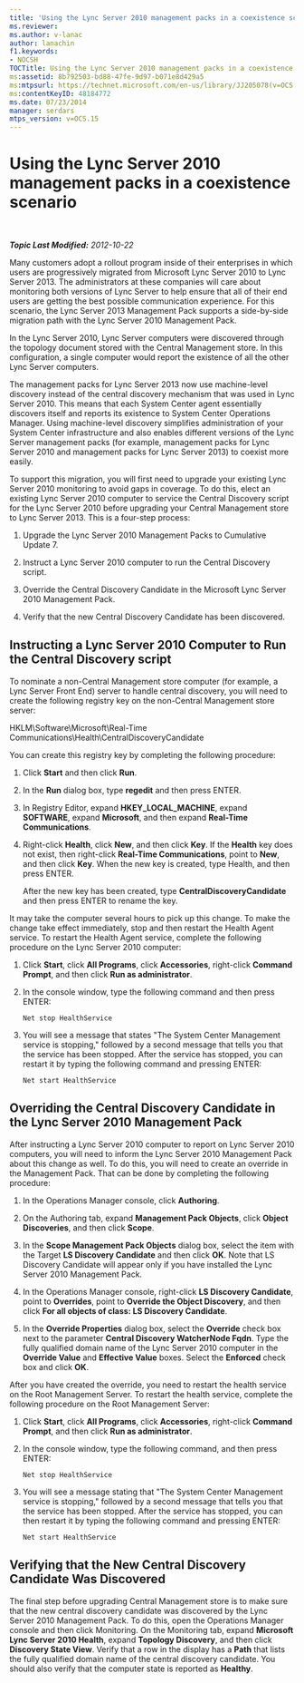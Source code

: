 ```yaml
---
title: 'Using the Lync Server 2010 management packs in a coexistence scenario'
ms.reviewer: 
ms.author: v-lanac
author: lanachin
f1.keywords:
- NOCSH
TOCTitle: Using the Lync Server 2010 management packs in a coexistence scenario
ms:assetid: 8b792503-bd88-47fe-9d97-b071e8d429a5
ms:mtpsurl: https://technet.microsoft.com/en-us/library/JJ205078(v=OCS.15)
ms:contentKeyID: 48184772
ms.date: 07/23/2014
manager: serdars
mtps_version: v=OCS.15
---
```


<div data-xmlns="http://www.w3.org/1999/xhtml">

<div class="topic" data-xmlns="http://www.w3.org/1999/xhtml" data-msxsl="urn:schemas-microsoft-com:xslt" data-cs="http://msdn.microsoft.com/">

<div data-asp="https://msdn2.microsoft.com/asp">

# Using the Lync Server 2010 management packs in a coexistence scenario

</div>

<div id="mainSection">

<div id="mainBody">

<span> </span>

_**Topic Last Modified:** 2012-10-22_

Many customers adopt a rollout program inside of their enterprises in which users are progressively migrated from Microsoft Lync Server 2010 to Lync Server 2013. The administrators at these companies will care about monitoring both versions of Lync Server to help ensure that all of their end users are getting the best possible communication experience. For this scenario, the Lync Server 2013 Management Pack supports a side-by-side migration path with the Lync Server 2010 Management Pack.

In the Lync Server 2010, Lync Server computers were discovered through the topology document stored with the Central Management store. In this configuration, a single computer would report the existence of all the other Lync Server computers.

The management packs for Lync Server 2013 now use machine-level discovery instead of the central discovery mechanism that was used in Lync Server 2010. This means that each System Center agent essentially discovers itself and reports its existence to System Center Operations Manager. Using machine-level discovery simplifies administration of your System Center infrastructure and also enables different versions of the Lync Server management packs (for example, management packs for Lync Server 2010 and management packs for Lync Server 2013) to coexist more easily.

To support this migration, you will first need to upgrade your existing Lync Server 2010 monitoring to avoid gaps in coverage. To do this, elect an existing Lync Server 2010 computer to service the Central Discovery script for the Lync Server 2010 before upgrading your Central Management store to Lync Server 2013. This is a four-step process:

1.  Upgrade the Lync Server 2010 Management Packs to Cumulative Update 7.

2.  Instruct a Lync Server 2010 computer to run the Central Discovery script.

3.  Override the Central Discovery Candidate in the Microsoft Lync Server 2010 Management Pack.

4.  Verify that the new Central Discovery Candidate has been discovered.

<div>

## Instructing a Lync Server 2010 Computer to Run the Central Discovery script

To nominate a non-Central Management store computer (for example, a Lync Server Front End) server to handle central discovery, you will need to create the following registry key on the non-Central Management store server:

HKLM\\Software\\Microsoft\\Real-Time Communications\\Health\\CentralDiscoveryCandidate

You can create this registry key by completing the following procedure:

1.  Click **Start** and then click **Run**.

2.  In the **Run** dialog box, type **regedit** and then press ENTER.

3.  In Registry Editor, expand **HKEY\_LOCAL\_MACHINE**, expand **SOFTWARE**, expand **Microsoft**, and then expand **Real-Time Communications**.

4.  Right-click **Health**, click **New**, and then click **Key**. If the **Health** key does not exist, then right-click **Real-Time Communications**, point to **New**, and then click **Key**. When the new key is created, type Health, and then press ENTER.
    
    After the new key has been created, type **CentralDiscoveryCandidate** and then press ENTER to rename the key.

It may take the computer several hours to pick up this change. To make the change take effect immediately, stop and then restart the Health Agent service. To restart the Health Agent service, complete the following procedure on the Lync Server 2010 computer:

1.  Click **Start**, click **All Programs**, click **Accessories**, right-click **Command Prompt**, and then click **Run as administrator**.

2.  In the console window, type the following command and then press ENTER:
    
        Net stop HealthService

3.  You will see a message that states "The System Center Management service is stopping," followed by a second message that tells you that the service has been stopped. After the service has stopped, you can restart it by typing the following command and pressing ENTER:
    
        Net start HealthService

</div>

<div>

## Overriding the Central Discovery Candidate in the Lync Server 2010 Management Pack

After instructing a Lync Server 2010 computer to report on Lync Server 2010 computers, you will need to inform the Lync Server 2010 Management Pack about this change as well. To do this, you will need to create an override in the Management Pack. That can be done by completing the following procedure:

1.  In the Operations Manager console, click **Authoring**.

2.  On the Authoring tab, expand **Management Pack Objects**, click **Object Discoveries**, and then click **Scope**.

3.  In the **Scope Management Pack Objects** dialog box, select the item with the Target **LS Discovery Candidate** and then click **OK**. Note that LS Discovery Candidate will appear only if you have installed the Lync Server 2010 Management Pack.

4.  In the Operations Manager console, right-click **LS Discovery Candidate**, point to **Overrides**, point to **Override the Object Discovery**, and then click **For all objects of class: LS Discovery Candidate**.

5.  In the **Override Properties** dialog box, select the **Override** check box next to the parameter **Central Discovery WatcherNode Fqdn**. Type the fully qualified domain name of the Lync Server 2010 computer in the **Override Value** and **Effective Value** boxes. Select the **Enforced** check box and click **OK**.

After you have created the override, you need to restart the health service on the Root Management Server. To restart the health service, complete the following procedure on the Root Management Server:

1.  Click **Start**, click **All Programs**, click **Accessories**, right-click **Command Prompt**, and then click **Run as administrator**.

2.  In the console window, type the following command, and then press ENTER:
    
        Net stop HealthService

3.  You will see a message stating that "The System Center Management service is stopping," followed by a second message that tells you that the service has been stopped. After the service has stopped, you can then restart it by typing the following command and pressing ENTER:
    
        Net start HealthService

</div>

<div>

## Verifying that the New Central Discovery Candidate Was Discovered

The final step before upgrading Central Management store is to make sure that the new central discovery candidate was discovered by the Lync Server 2010 Management Pack. To do this, open the Operations Manager console and then click Monitoring. On the Monitoring tab, expand **Microsoft Lync Server 2010 Health**, expand **Topology Discovery**, and then click **Discovery State View**. Verify that a row in the display has a **Path** that lists the fully qualified domain name of the central discovery candidate. You should also verify that the computer state is reported as **Healthy**.

</div>

</div>

<span> </span>

</div>

</div>

</div>

